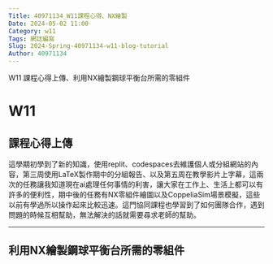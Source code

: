 ```yaml
---
Title: 40971134_W11課程心得、NX繪製
Date: 2024-05-02 11:00
Category: w11
Tags: 網誌編寫
Slug: 2024-Spring-40971134-w11-blog-tutorial
Author: 40971134
---
```


W11 課程心得上傳、利用NX繪製鋼球平衡台所需的零組件

<!-- PELICAN_END_SUMMARY -->

# W11
## 課程心得上傳
這學期初學到了新的知識，使用replit、codespaces去維護個人或分組網站的內容，第三周使用LaTeX製作期中的分組報告、以及第五周在教學影片上字幕，這兩次的任務讓我知道現在ai處理任何事情的利害，讓大家在工作上、生活上都可以有許多的便利性，期中後的任務有NX零組件繪圖以及CoppeliaSim場景模擬，這些以前有學過所以操作起來比較迅速。這門協同課程也學習到了如何團隊合作，遇到問題的時候互相幫助，無法解決的話就需要尋求老師的幫助。

------------------------------------------
## 利用NX繪製鋼球平衡台所需的零組件
